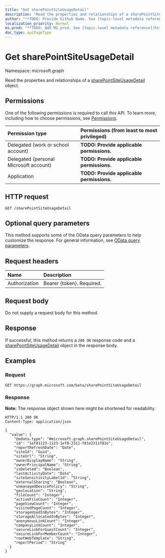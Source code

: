 ```yaml
---
title: "Get sharePointSiteUsageDetail"
description: "Read the properties and relationships of a sharePointSiteUsageDetail object."
author: "**TODO: Provide Github Name. See [topic-level metadata reference](https://msgo.azurewebsites.net/add/document/guidelines/metadata.html#topic-level-metadata)**"
localization_priority: Normal
ms.prod: "**TODO: Add MS prod. See [topic-level metadata reference](https://msgo.azurewebsites.net/add/document/guidelines/metadata.html#topic-level-metadata)**"
doc_type: apiPageType
---
```


# Get sharePointSiteUsageDetail
Namespace: microsoft.graph

Read the properties and relationships of a [sharePointSiteUsageDetail](../resources/sharepointsiteusagedetail.md) object.

## Permissions
One of the following permissions is required to call this API. To learn more, including how to choose permissions, see [Permissions](/graph/permissions-reference).

|Permission type|Permissions (from least to most privileged)|
|:---|:---|
|Delegated (work or school account)|**TODO: Provide applicable permissions.**|
|Delegated (personal Microsoft account)|**TODO: Provide applicable permissions.**|
|Application|**TODO: Provide applicable permissions.**|

## HTTP request

<!-- {
  "blockType": "ignored"
}
-->
``` http
GET /sharePointSiteUsageDetail
```

## Optional query parameters
This method supports some of the OData query parameters to help customize the response. For general information, see [OData query parameters](/graph/query-parameters).

## Request headers
|Name|Description|
|:---|:---|
|Authorization|Bearer {token}. Required.|

## Request body
Do not supply a request body for this method.

## Response

If successful, this method returns a `200 OK` response code and a [sharePointSiteUsageDetail](../resources/sharepointsiteusagedetail.md) object in the response body.

## Examples

### Request
<!-- {
  "blockType": "request",
  "name": "get_sharepointsiteusagedetail"
}
-->
``` http
GET https://graph.microsoft.com/beta/sharePointSiteUsageDetail
```


### Response
**Note:** The response object shown here might be shortened for readability.
<!-- {
  "blockType": "response",
  "truncated": true,
  "@odata.type": "microsoft.graph.sharePointSiteUsageDetail"
}
-->
``` http
HTTP/1.1 200 OK
Content-Type: application/json

{
  "value": {
    "@odata.type": "#microsoft.graph.sharePointSiteUsageDetail",
    "id": "1ef81123-1123-1ef8-2311-f81e2311f81e",
    "reportRefreshDate": "Date",
    "siteId": "Guid",
    "siteUrl": "String",
    "ownerDisplayName": "String",
    "ownerPrincipalName": "String",
    "isDeleted": "Boolean",
    "lastActivityDate": "Date",
    "siteSensitivityLabelId": "String",
    "externalSharing": "Boolean",
    "unmanagedDevicePolicy": "String",
    "geolocation": "String",
    "fileCount": "Integer",
    "activeFileCount": "Integer",
    "pageViewCount": "Integer",
    "visitedPageCount": "Integer",
    "storageUsedInBytes": "Integer",
    "storageAllocatedInBytes": "Integer",
    "anonymousLinkCount": "Integer",
    "companyLinkCount": "Integer",
    "secureLinkForGuestCount": "Integer",
    "secureLinkForMemberCount": "Integer",
    "rootWebTemplate": "String",
    "reportPeriod": "String"
  }
}
```

